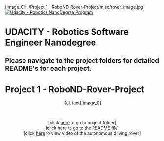 [//]: # (Image References)
[image_0]: ./Project 1 - RoboND-Rover-Project/misc/rover_image.jpg
[![Udacity - Robotics NanoDegree Program](https://s3-us-west-1.amazonaws.com/udacity-robotics/Extra+Images/RoboND_flag.png)](https://www.udacity.com/robotics)

# UDACITY - Robotics Software Engineer Nanodegree

## Please navigate to the project folders for detailed README's for each project.



# Project 1 - RoboND-Rover-Project
<a href="Project 1 - RoboND-Rover-Project">
<div align=center>
	![alt text][image_0] 
	<!--<img src="Project 1 - RoboND-Rover-Project/pics/000 - Overall.png">-->
</div>
</a>
</br>
<p align="center">
<br>
[click <a target="_new" href="https://github.com/carldgosselin/robotics/tree/master/Project%201%20-%20RoboND-Rover-Project">here</a> to go to project folder] <br>
[click <a target="_new" href="https://github.com/carldgosselin/robotics/blob/master/Project%201%20-%20RoboND-Rover-Project/README.md">here</a> to go to the README file] <br>
[click <a target="_new" href="https://github.com/carldgosselin/robotics/tree/master/Project%201%20-%20RoboND-Rover-Project">here</a> to view video of the autonomous driving rover]
</p>